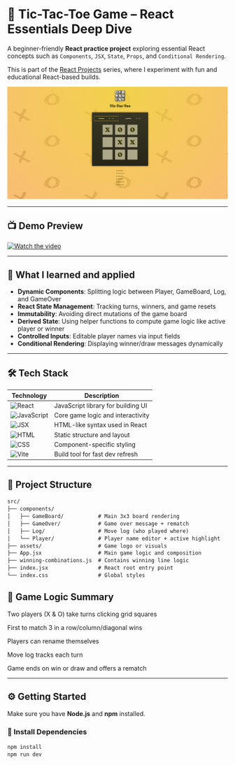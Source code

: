 # 🎯 Tic-Tac-Toe Game – React Essentials Deep Dive

A beginner-friendly **React practice project** exploring essential React concepts such as `Components`, `JSX`, `State`, `Props`, and `Conditional Rendering`.

This is part of the [React Projects](https://github.com/al-badarin/React-Projects) series, where I experiment with fun and educational React-based builds.

![Tic Tac Toe Preview](./preview.png)

---

## 📺 Demo Preview

[![Watch the video](https://img.shields.io/badge/▶️-Click%20to%20Watch%20Demo-purple?style=for-the-badge&logo=youtube)](https://youtu.be/wKuFAqIzt3g)

---

## 🧠 What I learned and applied

- **Dynamic Components**: Splitting logic between Player, GameBoard, Log, and GameOver
- **React State Management**: Tracking turns, winners, and game resets
- **Immutability**: Avoiding direct mutations of the game board
- **Derived State**: Using helper functions to compute game logic like active player or winner
- **Controlled Inputs**: Editable player names via input fields
- **Conditional Rendering**: Displaying winner/draw messages dynamically

---

## 🛠 Tech Stack

| Technology                                                                        | Description                        |
| --------------------------------------------------------------------------------- | ---------------------------------- |
| ![React](https://img.shields.io/badge/React-2025-blue?logo=react)                 | JavaScript library for building UI |
| ![JavaScript](https://img.shields.io/badge/JavaScript-ES6-yellow?logo=javascript) | Core game logic and interactivity  |
| ![JSX](https://img.shields.io/badge/JSX-HTML--in--JS-blueviolet?logo=html5)       | HTML-like syntax used in React     |
| ![HTML](https://img.shields.io/badge/HTML-Markup-orange?logo=html5)               | Static structure and layout        |
| ![CSS](https://img.shields.io/badge/CSS-Modules-blue?logo=css3)                   | Component-specific styling         |
| ![Vite](https://img.shields.io/badge/Vite-Bundler-646cff?logo=vite)               | Build tool for fast dev refresh    |

---

## 📁 Project Structure

```txt
src/
├── components/
│   ├── GameBoard/           # Main 3x3 board rendering
│   ├── GameOver/            # Game over message + rematch
│   ├── Log/                 # Move log (who played where)
│   └── Player/              # Player name editor + active highlight
├── assets/                  # Game logo or visuals
├── App.jsx                  # Main game logic and composition
├── winning-combinations.js  # Contains winning line logic
├── index.jsx                # React root entry point
└── index.css                # Global styles

```

## 🧩 Game Logic Summary

Two players (X & O) take turns clicking grid squares

First to match 3 in a row/column/diagonal wins

Players can rename themselves

Move log tracks each turn

Game ends on win or draw and offers a rematch

---

## ⚙️ Getting Started

Make sure you have **Node.js** and **npm** installed.

### 🧪 Install Dependencies

```bash
npm install
npm run dev
```
